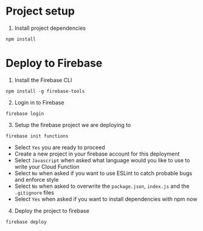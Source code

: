 # Project setup
1. Install project dependencies
```
npm install
```

# Deploy to Firebase

1. Install the Firebase CLI

```
npm install -g firebase-tools
```

2. Login in to Firebase
```
firebase login
```

3. Setup the firebase project we are deploying to
```
firebase init functions
```
- Select `Yes` you are ready to proceed
- Create a new project in your firebase account for this deployment
- Select `Javascript` when asked what language would you like to use to write your Cloud Function
- Select `No` when asked if you want to use ESLint to catch probable bugs and enforce style
- Select `No` when asked to overwrite the `package.json`, `index.js` and the `.gitignore` files
- Select `Yes` when asked if you want to install dependencies with npm now

4. Deploy the project to firebase

```
firebase deploy
```

